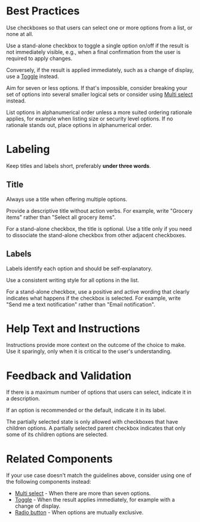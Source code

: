 # Best Practices

Use checkboxes so that users can select one or more options from a list, or none at all.

Use a stand-alone checkbox to toggle a single option on/off if the result is not immediately visible, e.g., when a final confirmation from the user is required to apply changes.

Conversely, if the result is applied immediately, such as a change of display, use a [Toggle](https://plasma.coveo.com/form/FlatSelect) instead.

Aim for seven or less options. If that's impossible, consider breaking your set of options into several smaller logical sets or consider using [Multi select](https://plasma.coveo.com/form/MultiSelect) instead.

List options in alphanumerical order unless a more suited ordering rationale applies, for example when listing size or security level options. If no rationale stands out, place options in alphanumerical order.

# Labeling

Keep titles and labels short, preferably **under three words**.

## Title

Always use a title when offering multiple options.

Provide a descriptive title without action verbs. For example, write "Grocery items" rather than "Select all grocery items".

For a stand-alone checkbox, the title is optional. Use a title only if you need to dissociate the stand-alone checkbox from other adjacent checkboxes.

## Labels

Labels identify each option and should be self-explanatory.

Use a consistent writing style for all options in the list.

For a stand-alone checkbox, use a positive and active wording that clearly indicates what happens if the checkbox is selected. For example, write "Send me a text notification" rather than "Email notification".

# Help Text and Instructions

Instructions provide more context on the outcome of the choice to make. Use it sparingly, only when it is critical to the user's understanding.

# Feedback and Validation

If there is a maximum number of options that users can select, indicate it in a description.

If an option is recommended or the default, indicate it in its label.

The partially selected state is only allowed with checkboxes that have children options. A partially selected parent checkbox indicates that only some of its children options are selected.

# Related Components

If your use case doesn't match the guidelines above, consider using one of the following components instead:

- [Multi select](https://plasma.coveo.com/form/MultiSelect) - When there are more than seven options.
- [Toggle](https://plasma.coveo.com/form/FlatSelect) - When the result applies immediately, for example with a change of display.
- [Radio button](https://plasma.coveo.com/form/RadioButton) - When options are mutually exclusive.
